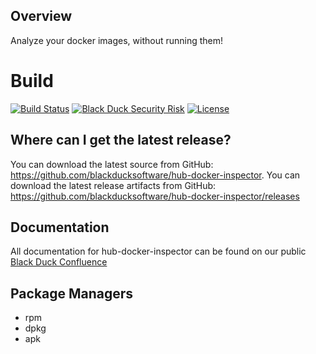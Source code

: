 ## Overview ##
Analyze your docker images, without running them!

# Build #
[![Build Status](https://travis-ci.org/blackducksoftware/hub-docker-inspector.svg?branch=master)](https://travis-ci.org/blackducksoftware/hub-docker-inspector)
[![Black Duck Security Risk](https://copilot.blackducksoftware.com/github/repos/blackducksoftware/hub-docker/branches/master/badge-risk.svg)](https://copilot.blackducksoftware.com/github/repos/blackducksoftware/hub-docker/branches/master)
[![License](https://img.shields.io/badge/License-Apache%202.0-blue.svg)](https://opensource.org/licenses/Apache-2.0)

## Where can I get the latest release? ##
You can download the latest source from GitHub: https://github.com/blackducksoftware/hub-docker-inspector. 
You can download the latest release artifacts from GitHub: https://github.com/blackducksoftware/hub-docker-inspector/releases

## Documentation ##
All documentation for hub-docker-inspector can be found on our public [Black Duck Confluence](https://blackducksoftware.atlassian.net/wiki/spaces/INTDOCS/pages/48435867/Hub+Docker+Inspector)

## Package Managers ##
- rpm
- dpkg
- apk

